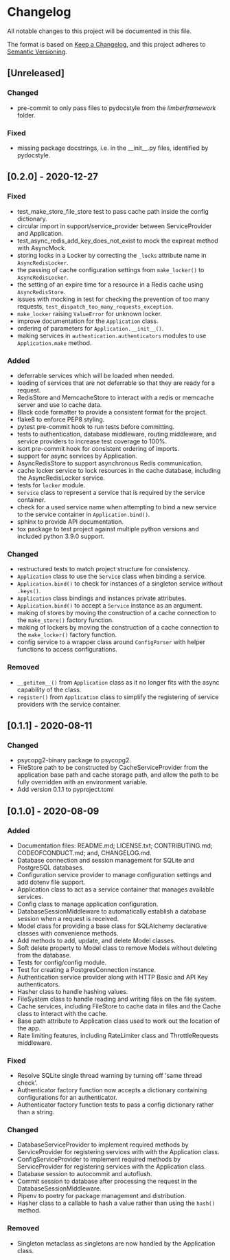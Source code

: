 # Changelog
All notable changes to this project will be documented in this file.

The format is based on [Keep a Changelog](https://keepachangelog.com/en/1.0.0/),
and this project adheres to [Semantic Versioning](https://semver.org/spec/v2.0.0.html).

## [Unreleased]
### Changed
- pre-commit to only pass files to pydocstyle from the _limberframework_ folder.

### Fixed
- missing package docstrings, i.e. in the \_\_init\_\_.py files, identified by pydocstyle.

## [0.2.0] - 2020-12-27
### Fixed
- test_make_store_file_store test to pass cache path inside the config dictionary.
- circular import in support/service_provider between ServiceProvider and Application.
- test_async_redis_add_key_does_not_exist to mock the expireat method with AsyncMock.
- storing locks in a Locker by correcting the `_locks` attribute name in `AsyncRedisLocker`.
- the passing of cache configuration settings from `make_locker()` to `AsyncRedisLocker`.
- the setting of an expire time for a resource in a Redis cache using `AsyncRedisStore`.
- issues with mocking in test for checking the prevention of too many requests, `test_dispatch_too_many_requests_exception`.
- `make_locker` raising `ValueError` for unknown locker.
- improve documentation for the `Application` class.
- ordering of parameters for `Application.__init__()`.
- making services in `authentication.authenticators` modules to use `Application.make` method.

### Added
- deferrable services which will be loaded when needed.
- loading of services that are not deferrable so that they are ready for a request.
- RedisStore and MemcacheStore to interact with a redis or memcache server and use to cache data.
- Black code formatter to provide a consistent format for the project.
- flake8 to enforce PEP8 styling.
- pytest pre-commit hook to run tests before committing.
- tests to authentication, database middleware, routing middleware, and service providers to increase test coverage to 100%.
- isort pre-commit hook for consistent ordering of imports.
- support for async services by Application.
- AsyncRedisStore to support asynchronous Redis communication.
- cache locker service to lock resources in the cache database, including the AsyncRedisLocker service.
- tests for `locker` module.
- `Service` class to represent a service that is required by the service container.
- check for a used service name when attempting to bind a new service to the service container in `Application.bind()`.
- sphinx to provide API documentation.
- tox package to test project against multiple python versions and included python 3.9.0 support.

### Changed
- restructured tests to match project structure for consistency.
- `Application` class to use the `Service` class when binding a service.
- `Application.bind()` to check for instances of a singleton service without `.keys()`.
- `Application` class bindings and instances private attributes.
- `Application.bind()` to accept a `Service` instance as an argument.
- making of stores by moving the construction of a cache connection to the `make_store()` factory function.
- making of lockers by moving the construction of a cache connection to the `make_locker()` factory function.
- config service to a wrapper class around `ConfigParser` with helper functions to access configurations.

### Removed
- `__getitem__()` from `Application` class as it no longer fits with the async capability of the class.
- `register()` from `Application` class to simplify the registering of service providers with the service container.

## [0.1.1] - 2020-08-11
### Changed
- psycopg2-binary package to psycopg2.
- FileStore path to be constructed by CacheServiceProvider from the application base path and cache storage path, and allow the path to be fully overridden with an environment variable.
- Add version 0.1.1 to pyproject.toml

## [0.1.0] - 2020-08-09
### Added
- Documentation files: README.md; LICENSE.txt; CONTRIBUTING.md; CODEOFCONDUCT.md; and, CHANGELOG.md.
- Database connection and session management for SQLite and PostgreSQL databases.
- Configuration service provider to manage configuration settings and add dotenv file support.
- Application class to act as a service container that manages available services.
- Config class to manage application configuration.
- DatabaseSessionMiddleware to automatically establish a database session when a request is received.
- Model class for providing a base class for SQLAlchemy declarative classes with convenience methods.
- Add methods to add, update, and delete Model classes.
- Soft delete property to Model class to remove Models without deleting from the database.
- Tests for config/config module.
- Test for creating a PostgresConnection instance.
- Authentication service provider along with HTTP Basic and API Key authenticators.
- Hasher class to handle hashing values.
- FileSystem class to handle reading and writing files on the file system.
- Cache services, including FileStore to cache data in files and the Cache class to interact with the cache.
- Base path attribute to Application class used to work out the location of the app.
- Rate limiting features, including RateLimiter class and ThrottleRequests middleware.

### Fixed
- Resolve SQLite single thread warning by turning off 'same thread check'.
- Authenticator factory function now accepts a dictionary containing configurations for an authenticator.
- Authenticator factory function tests to pass a config dictionary rather than a string.

### Changed
- DatabaseServiceProvider to implement required methods by ServiceProvider for registering services with with the Application class.
- ConfigServiceProvider to implement required methods by ServiceProvider for registering services with the Application class.
- Database session to autocommit and autoflush.
- Commit session to database after processing the request in the DatabaseSessionMiddleware.
- Pipenv to poetry for package management and distribution.
- Hasher class to a callable to hash a value rather than using the `hash()` method.

### Removed
- Singleton metaclass as singletons are now handled by the Application class.
